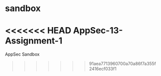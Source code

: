sandbox
=======

<<<<<<< HEAD
AppSec-13-Assignment-1
=======
AppSec Sandbox
>>>>>>> 91aea7713960700a70a86f7a355f2416ecf033f1
